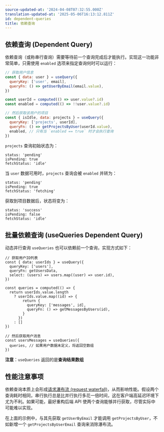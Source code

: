 ```yaml
---
source-updated-at: '2024-04-08T07:32:55.000Z'
translation-updated-at: '2025-05-06T16:13:12.811Z'
id: dependent-queries
title: 依赖查询
---
```

## 依赖查询 (Dependent Query)

依赖查询（或称串行查询）需要等待前一个查询完成后才能执行。实现这一功能非常简单，只需使用 `enabled` 选项来指定查询何时可以运行：

```js
// 获取用户信息
const { data: user } = useQuery({
  queryKey: ['user', email],
  queryFn: () => getUserByEmail(email.value),
})

const userId = computed(() => user.value?.id)
const enabled = computed(() => !!user.value?.id)

// 然后获取该用户的项目
const { isIdle, data: projects } = useQuery({
  queryKey: ['projects', userId],
  queryFn: () => getProjectsByUser(userId.value),
  enabled, // 只有当 `enabled == true` 时才会执行查询
})
```

`projects` 查询初始状态为：

```tsx
status: 'pending'
isPending: true
fetchStatus: 'idle'
```

当 `user` 数据可用时，`projects` 查询会被 `enabled` 并转为：

```tsx
status: 'pending'
isPending: true
fetchStatus: 'fetching'
```

获取到项目数据后，状态将变为：

```tsx
status: 'success'
isPending: false
fetchStatus: 'idle'
```

## 批量依赖查询 (useQueries Dependent Query)

动态并行查询 `useQueries` 也可以依赖前一个查询，实现方式如下：

```tsx
// 获取用户ID列表
const { data: userIds } = useQuery({
  queryKey: ['users'],
  queryFn: getUsersData,
  select: (users) => users.map((user) => user.id),
})

const queries = computed(() => {
  return userIds.value.length
    ? userIds.value.map((id) => {
        return {
          queryKey: ['messages', id],
          queryFn: () => getMessagesByUsers(id),
        }
      })
    : []
})

// 然后获取用户消息
const usersMessages = useQueries({
  queries, // 如果用户数据未定义，将返回空数组
})
```

**注意**：`useQueries` 返回的是**查询结果数组**

## 性能注意事项

依赖查询本质上会形成[请求瀑布流 (request waterfall)](./request-waterfalls.md)，从而影响性能。假设两个查询耗时相同，串行执行总是比并行执行多花一倍时间，这在客户端高延迟环境下尤为不利。如果可能，最好重构后端 API 使两个查询能够并行获取，尽管实际中可能难以实现。

在上面的示例中，与其先获取 `getUserByEmail` 才能调用 `getProjectsByUser`，不如新增一个 `getProjectsByUserEmail` 查询来消除瀑布流。
